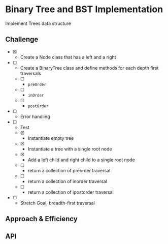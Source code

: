 # Binary Tree and BST Implementation
<!-- Short summary or background information -->
Implement Trees data structure

## Challenge
<!-- Description of the challenge -->
- [x] - Create a Node class that has a left and a right
- [ ] - Create a BinaryTree class and define methods for each depth first traversals
  - [ ] - `preOrder`
  - [ ] - `inOrder`
  - [ ] - `postOrder`
- [ ] - Error handling
- [ ] - Test
  - [x] - Instantiate empty tree
  - [x] - Instantiate a tree with a single root node
  - [x] - Add a left child and right child to a single root node
  - [ ] - return a collection of preorder traversal
  - [ ] - return a collection of inorder traversal
  - [ ] - return a collection of ipostorder traversal
- [ ] - Stretch Goal, breadth-first traversal

## Approach & Efficiency
<!-- What approach did you take? Why? What is the Big O space/time for this approach? -->


## API
<!-- Description of each method publicly available to your Stack and Queue-->

